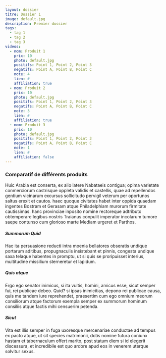 ```yaml
---
layout: dossier
titre: Dossier 1
image: default.jpg
description: Premier dossier
tags:
  - tag 1
  - tag 2
  - tag 3
videos:
  - nom: Produit 1
    prix: 10
    photo: default.jpg
    positifs: Point 1, Point 2, Point 3
    negatifs: Point A, Point B, Point C
    note: 4
    lien: #
    affiliation: true
  - nom: Produit 2
    prix: 10
    photo: default.jpg
    positifs: Point 1, Point 2, Point 3
    negatifs: Point A, Point B, Point C
    note: 3
    lien: #
    affiliation: true
  - nom: Produit 3
    prix: 10
    photo: default.jpg
    positifs: Point 1, Point 2, Point 3
    negatifs: Point A, Point B, Point C
    note: 1
    lien: #
    affiliation: false
---
```


### Comparatif de différents produits  
Huic Arabia est conserta, ex alio latere Nabataeis contigua; opima varietate conmerciorum castrisque oppleta validis et castellis, quae ad repellendos gentium vicinarum excursus sollicitudo pervigil veterum per oportunos saltus erexit et cautos. haec quoque civitates habet inter oppida quaedam ingentes Bostram et Gerasam atque Philadelphiam murorum firmitate cautissimas. hanc provinciae inposito nomine rectoreque adtributo obtemperare legibus nostris Traianus conpulit imperator incolarum tumore saepe contunso cum glorioso marte Mediam urgeret et Parthos.


##### Summorum Quid
Hac ita persuasione reducti intra moenia bellatores obseratis undique portarum aditibus, propugnaculis insistebant et pinnis, congesta undique saxa telaque habentes in promptu, ut si quis se proripuisset interius, multitudine missilium sterneretur et lapidum.  

##### Quis atque
Ergo ego senator inimicus, si ita vultis, homini, amicus esse, sicut semper fui, rei publicae debeo. Quid? si ipsas inimicitias, depono rei publicae causa, quis me tandem iure reprehendet, praesertim cum ego omnium meorum consiliorum atque factorum exempla semper ex summorum hominum consiliis atque factis mihi censuerim petenda.  

##### Sicut
Vita est illis semper in fuga uxoresque mercenariae conductae ad tempus ex pacto atque, ut sit species matrimonii, dotis nomine futura coniunx hastam et tabernaculum offert marito, post statum diem si id elegerit discessura, et incredibile est quo ardore apud eos in venerem uterque solvitur sexus.
